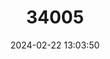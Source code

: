 ---
title: "34005"
category: "Cyanea arborea"
draft: false
date: 2024-02-22 13:03:50
languages:
  English: ["Tree Cyanea"]
  Hawaiian: ["Haha"]
---